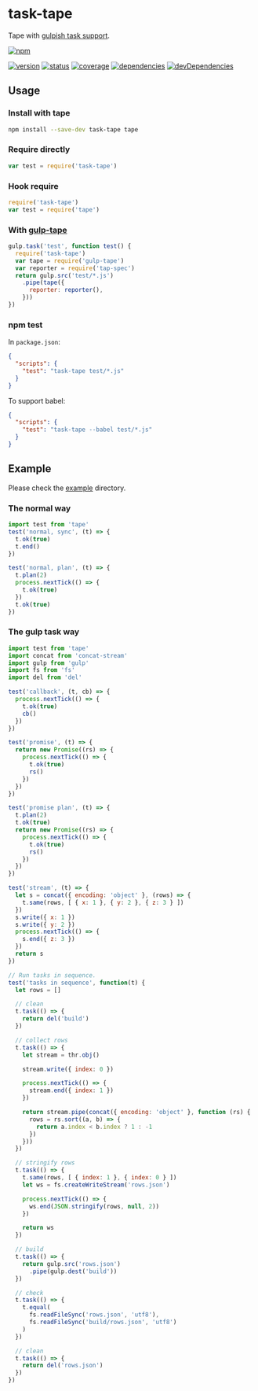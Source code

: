 # task-tape
Tape with [gulpish task support](https://github.com/gulpjs/gulp/blob/master/docs/API.md#async-task-support).

[![npm](https://nodei.co/npm/task-tape.png?downloads=true)](https://www.npmjs.org/package/task-tape)

[![version](https://img.shields.io/npm/v/task-tape.svg)](https://www.npmjs.org/package/task-tape)
[![status](https://travis-ci.org/zoubin/task-tape.svg?branch=master)](https://travis-ci.org/zoubin/task-tape)
[![coverage](https://img.shields.io/coveralls/zoubin/task-tape.svg)](https://coveralls.io/github/zoubin/task-tape)
[![dependencies](https://david-dm.org/zoubin/task-tape.svg)](https://david-dm.org/zoubin/task-tape)
[![devDependencies](https://david-dm.org/zoubin/task-tape/dev-status.svg)](https://david-dm.org/zoubin/task-tape#info=devDependencies)

## Usage

### Install with tape

```bash
npm install --save-dev task-tape tape

```

### Require directly

```javascript
var test = require('task-tape')

```

### Hook require

```javascript
require('task-tape')
var test = require('tape')

```

### With [gulp-tape](https://www.npmjs.com/package/gulp-tape)

```javascript
gulp.task('test', function test() {
  require('task-tape')
  var tape = require('gulp-tape')
  var reporter = require('tap-spec')
  return gulp.src('test/*.js')
    .pipe(tape({
      reporter: reporter(),
    }))
})

```

### npm test

In `package.json`:

```json
{
  "scripts": {
    "test": "task-tape test/*.js"
  }
}

```

To support babel:

```json
{
  "scripts": {
    "test": "task-tape --babel test/*.js"
  }
}

```


## Example

Please check the [example](https://github.com/zoubin/task-tape/tree/master/example) directory.

### The normal way

```javascript
import test from 'tape'
test('normal, sync', (t) => {
  t.ok(true)
  t.end()
})

test('normal, plan', (t) => {
  t.plan(2)
  process.nextTick(() => {
    t.ok(true)
  })
  t.ok(true)
})

```

### The gulp task way

```javascript
import test from 'tape'
import concat from 'concat-stream'
import gulp from 'gulp'
import fs from 'fs'
import del from 'del'

test('callback', (t, cb) => {
  process.nextTick(() => {
    t.ok(true)
    cb()
  })
})

test('promise', (t) => {
  return new Promise((rs) => {
    process.nextTick(() => {
      t.ok(true)
      rs()
    })
  })
})

test('promise plan', (t) => {
  t.plan(2)
  t.ok(true)
  return new Promise((rs) => {
    process.nextTick(() => {
      t.ok(true)
      rs()
    })
  })
})

test('stream', (t) => {
  let s = concat({ encoding: 'object' }, (rows) => {
    t.same(rows, [ { x: 1 }, { y: 2 }, { z: 3 } ])
  })
  s.write({ x: 1 })
  s.write({ y: 2 })
  process.nextTick(() => {
    s.end({ z: 3 })
  })
  return s
})

// Run tasks in sequence.
test('tasks in sequence', function(t) {
  let rows = []

  // clean
  t.task(() => {
    return del('build')
  })

  // collect rows
  t.task(() => {
    let stream = thr.obj()

    stream.write({ index: 0 })

    process.nextTick(() => {
      stream.end({ index: 1 })
    })

    return stream.pipe(concat({ encoding: 'object' }, function (rs) {
      rows = rs.sort((a, b) => {
        return a.index < b.index ? 1 : -1
      })
    }))
  })

  // stringify rows
  t.task(() => {
    t.same(rows, [ { index: 1 }, { index: 0 } ])
    let ws = fs.createWriteStream('rows.json')

    process.nextTick(() => {
      ws.end(JSON.stringify(rows, null, 2))
    })

    return ws
  })

  // build
  t.task(() => {
    return gulp.src('rows.json')
      .pipe(gulp.dest('build'))
  })

  // check
  t.task(() => {
    t.equal(
      fs.readFileSync('rows.json', 'utf8'),
      fs.readFileSync('build/rows.json', 'utf8')
    )
  })

  // clean
  t.task(() => {
    return del('rows.json')
  })
})

```

